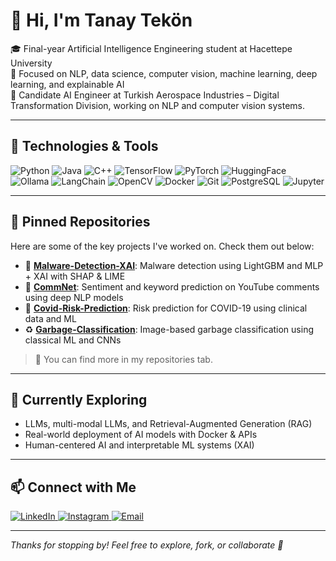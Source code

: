 # 👋 Hi, I'm Tanay Tekön

🎓 Final-year Artificial Intelligence Engineering student at Hacettepe University  
🔬 Focused on NLP, data science, computer vision, machine learning, deep learning, and explainable AI  
🚀 Candidate AI Engineer at Turkish Aerospace Industries – Digital Transformation Division, working on NLP and computer vision systems.

---

## 🧠 Technologies & Tools

![Python](https://img.shields.io/badge/-Python-3776AB?style=flat-square&logo=python&logoColor=white)
![Java](https://img.shields.io/badge/java-%23ED8B00.svg?style=flat-square&logo=openjdk&logoColor=white)
![C++](https://img.shields.io/badge/-C++-00599C?style=flat-square&logo=c%2B%2B&logoColor=white)
![TensorFlow](https://img.shields.io/badge/-TensorFlow-FF6F00?style=flat-square&logo=tensorflow&logoColor=white)
![PyTorch](https://img.shields.io/badge/-PyTorch-EE4C2C?style=flat-square&logo=pytorch&logoColor=white)
![HuggingFace](https://img.shields.io/badge/-HuggingFace-yellow?style=flat-square&logo=huggingface&logoColor=black)
![Ollama](https://img.shields.io/badge/ollama-%23000000.svg?style=flat-square&logo=ollama&logoColor=white)
![LangChain](https://img.shields.io/badge/langchain-%231C3C3C.svg?style=flat-square&logo=langchain&logoColor=white)
![OpenCV](https://img.shields.io/badge/-OpenCV-5C3EE8?style=flat-square&logo=opencv&logoColor=white)
![Docker](https://img.shields.io/badge/-Docker-2496ED?style=flat-square&logo=docker&logoColor=white)
![Git](https://img.shields.io/badge/-Git-F05032?style=flat-square&logo=git&logoColor=white)
![PostgreSQL](https://img.shields.io/badge/-PostgreSQL-4169E1?style=flat-square&logo=postgresql&logoColor=white)
![Jupyter](https://img.shields.io/badge/-Jupyter-F37626?style=flat-square&logo=jupyter&logoColor=white)

---

## 📌 Pinned Repositories

Here are some of the key projects I've worked on. Check them out below:

- 🔐 [**Malware-Detection-XAI**](https://github.com/tanaytekon/malware-detection-xai): Malware detection using LightGBM and MLP + XAI with SHAP & LIME  
- 💬 [**CommNet**](https://github.com/tanaytekon/CommNet): Sentiment and keyword prediction on YouTube comments using deep NLP models
- 🦠 [**Covid-Risk-Prediction**](https://github.com/tanaytekon/Covid19-Risk-Prediction): Risk prediction for COVID-19 using clinical data and ML
- ♻️ [**Garbage-Classification**](https://github.com/merensoykok/Waste-Classification-by-Image): Image-based garbage classification using classical ML and CNNs  


> 📍 You can find more in my repositories tab.

---

## 🧭 Currently Exploring

- LLMs, multi-modal LLMs, and Retrieval-Augmented Generation (RAG)  
- Real-world deployment of AI models with Docker & APIs  
- Human-centered AI and interpretable ML systems (XAI)

---

## 📫 Connect with Me

<a href="https://linkedin.com/in/tanaytekon" target="_blank">
  <img alt="LinkedIn" src="https://img.shields.io/badge/-LinkedIn-0077B5?style=for-the-badge&logo=linkedin&logoColor=white" />
</a>
<a href="https://www.instagram.com/tanaytekon/" target="_blank">
  <img alt="Instagram" src="https://img.shields.io/badge/-Instagram-E4405F?style=for-the-badge&logo=instagram&logoColor=white" />
</a>
<a href="mailto:tanaytekon@hotmail.com" target="_blank">
  <img alt="Email" src="https://img.shields.io/badge/-Email-D14836?style=for-the-badge&logo=gmail&logoColor=white" />
</a>

---


_Thanks for stopping by! Feel free to explore, fork, or collaborate 🚀_
